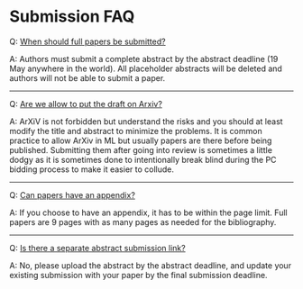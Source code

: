 # Submission FAQ

Q: [When should full papers be submitted?](#0)

A: Authors must submit a complete abstract by the abstract deadline (19 May anywhere in the world). All placeholder abstracts will be deleted and authors will not be able to submit a paper.

---

Q: [Are we allow to put the draft on Arxiv?](#1)

A: ArXiV is not forbidden but understand the risks and you should at least modify the title and abstract to minimize the problems. It is common practice to allow ArXiv in ML but usually papers are there before being published. Submitting them after going into review is sometimes a little dodgy as it is sometimes done to intentionally break blind during the PC bidding process to make it easier to collude.

---

Q: [Can papers have an appendix?](#2)

A: If you choose to have an appendix, it has to be within the page limit. Full papers are 9 pages with as many pages as needed for the bibliography.

---

Q: [Is there a separate abstract submission link?](#3)

A: No, please upload the abstract by the abstract deadline, and update your existing submission with your paper by the final submission deadline.